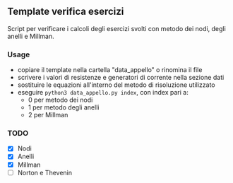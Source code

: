 ## Template verifica esercizi

Script per verificare i calcoli degli esercizi svolti con metodo dei nodi, degli anelli e Millman.

### Usage

- copiare il template nella cartella "data_appello" o rinomina il file
- scrivere i valori di resistenze e generatori di corrente nella sezione dati
- sostituire le equazioni all'interno del metodo di risoluzione utilizzato
- eseguire `python3 data_appello.py index`, con index pari a:
  - 0 per metodo dei nodi
  - 1 per metodo degli anelli
  - 2 per Millman

### TODO

- [x] Nodi
- [x] Anelli
- [x] Millman
- [ ] Norton e Thevenin
